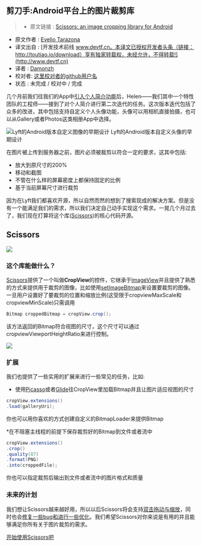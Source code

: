 剪刀手:Android平台上的图片裁剪库
---

> * 原文链接 : [Scissors: an image cropping library for Android](https://eng.lyft.com/scissors-an-image-cropping-library-for-android-a56369154a19#.ebe64l3dy)
* 原文作者 : [Evelio Tarazona](https://medium.com/@eveliotc)
* 译文出自 : [开发技术前线 www.devtf.cn。本译文已授权开发者头条（链接：http://toutiao.io/download）享有独家转载权，未经允许，不得转载!](http://www.devtf.cn)
* 译者 : [Damonzh](https://github.com/Damonzh) 
* 校对者: [这里校对者的github用户名](github链接)  
* 状态 :  未完成 / 校对中 / 完成 


几个月前我们往我们的App中[引入个人简介功能](http://blog.lyft.com/posts/profiles)后，Helen——我们其中一个特性团队的工程师——接到了对个人简介进行第二次迭代的任务。这次版本迭代包括了众多的改进，其中包括支持自定义个人头像功能，头像可以用相机直接拍摄，也可以从Gallery或者Photos这类相册App中选择。

![Lyft的Android版本自定义图像的早期设计](https://cdn-images-1.medium.com/max/1600/1*An_iDXn6RtufzwUIdSUc-w.png)
Lyft的Android版本自定义头像的早期设计

在图片被上传到服务器之前，图片必须被裁剪以符合一定的要求，这其中包括:

* 放大到原尺寸的200%
* 移动和截图
* 不管在什么样的屏幕密度上都保持固定的比例
* 基于当前屏幕尺寸进行裁剪

因为在Lyft我们都喜欢开源，所以自然而然的想到了搜索现成的解决方案。但是没有一个能满足我们的需求，所以我们决定自己动手实现这个需求。一晃几个月过去了，我们现在打算将这个库([Scissors](https://github.com/lyft/scissors))的核心代码开源。

## Scissors
![](https://cdn-images-1.medium.com/max/1600/1*o9wj6y7Xt5zn6nHI4p5t7Q.png)

### 这个库能做什么？
[Scissors](https://github.com/lyft/scissors)提供了一个叫做**CropView**的控件，它继承于[ImageView](https://developer.android.com/reference/android/widget/ImageView.html)并且提供了熟悉的方式来提供用于裁剪的图像，比如使用[setImageBitmap](https://developer.android.com/reference/android/widget/ImageView.html#setImageBitmap%28android.graphics.Bitmap%29)来设置要裁剪的图像。一旦用户设置好了要裁剪的位置和缩放比例(这受限于cropviewMaxScale和cropviewMinScale)只需调用

~~~java
Bitmap croppedBitmap = cropView.crop();
~~~
该方法返回的Bitmap符合视图的尺寸，这个尺寸可以通过cropviewViewportHeightRatio来进行控制。  

![](https://cdn-images-1.medium.com/max/1600/1*SbhkZppPqhMwj4CdcrFS_w.gif)  

### 扩展
我们也提供了一些实用的扩展来进行一些常见的任务，比如:  

* 使用[Picasso](https://github.com/square/picasso)或者[Glide](https://github.com/bumptech/glide)往CropView里加载Bitmap并且让图片适应视图的尺寸

 ~~~java
cropView.extensions()
 .load(galleryUri);
 ~~~ 
 
 你也可以用你喜欢的方式创建自定义的BitmapLoader来提供Bitmap
 
 *在不阻塞主线程的前提下保存裁剪好的Bitmap到文件或者流中
 
 ~~~java
 cropView.extensions()
 .crop()
 .quality(87)
 .format(PNG)
 .into(croppedFile);
 ~~~
 
 你也可以指定裁剪后输出到文件或者流中的图片格式和质量

### 未来的计划
我们想让Scissors越来越好用，所以以后Scissors将会支持[双击拖动与缩放](https://github.com/lyft/scissors/issues/1)，同时也会[修复一些bug和进行一些优化](https://github.com/lyft/scissors/issues/)。我们希望Scissors对你来说是有用的并且能够满足你所有关于图片裁剪的需求。

[开始使用Scissors吧](https://github.com/lyft/scissors)


